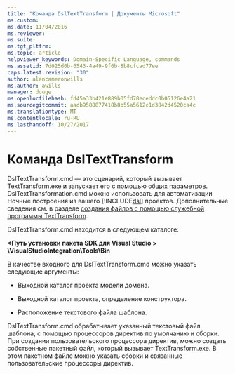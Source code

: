 ```yaml
---
title: "Команда DslTextTransform | Документы Microsoft"
ms.custom: 
ms.date: 11/04/2016
ms.reviewer: 
ms.suite: 
ms.tgt_pltfrm: 
ms.topic: article
helpviewer_keywords: Domain-Specific Language, commands
ms.assetid: 7d025d0b-6543-4a49-9f6b-8b8cfcad77ee
caps.latest.revision: "30"
author: alancameronwills
ms.author: awills
manager: douge
ms.openlocfilehash: fd45a33b421e889b05fd78eceddc0b05126e4a21
ms.sourcegitcommit: aadb9588877418b8b55a5612c1d3842d4520ca4c
ms.translationtype: MT
ms.contentlocale: ru-RU
ms.lasthandoff: 10/27/2017
---
```

# <a name="the-dsltexttransform-command"></a>Команда DslTextTransform
DslTextTransform.cmd — это сценарий, который вызывает TextTransform.exe и запускает его с помощью общих параметров. DslTextTransformation.cmd можно использовать для автоматизации Ночные построения из вашего [!INCLUDE[dsl](../modeling/includes/dsl_md.md)] проектов. Дополнительные сведения см. в разделе [создания файлов с помощью служебной программы TextTransform](../modeling/generating-files-with-the-texttransform-utility.md).  
  
 DslTextTransform.cmd находится в следующем каталоге:  
  
 **\<Путь установки пакета SDK для Visual Studio > \VisualStudioIntegration\Tools\Bin**  
  
 В качестве входного для DslTextTransform.cmd можно указать следующие аргументы:  
  
-   Выходной каталог проекта модели домена.  
  
-   Выходной каталог проекта, определение конструктора.  
  
-   Расположение текстового файла шаблона.  
  
 DslTextTransform.cmd обрабатывает указанный текстовый файл шаблона, с помощью процессоров директив по умолчанию и сборки. При создании пользовательского процессора директив, можно создать собственные пакетный файл, который вызывает TextTransform.exe. В этом пакетном файле можно указать сборки и связанные пользовательские процессоры директив.